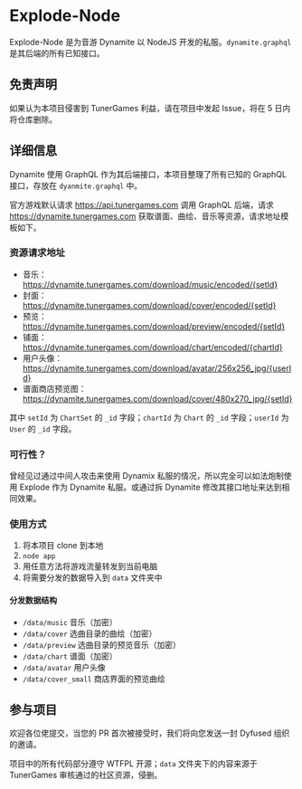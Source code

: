 # Explode-Node

Explode-Node 是为音游 Dynamite 以 NodeJS 开发的私服。`dynamite.graphql` 是其后端的所有已知接口。

## 免责声明

如果认为本项目侵害到 TunerGames 利益，请在项目中发起 Issue，将在 5 日内将仓库删除。

## 详细信息

Dynamite 使用 GraphQL 作为其后端接口，本项目整理了所有已知的 GraphQL 接口，存放在 `dyanmite.graphql` 中。

官方游戏默认请求 <https://api.tunergames.com> 调用 GraphQL 后端，请求 <https://dynamite.tunergames.com> 获取谱面、曲绘、音乐等资源，请求地址模板如下。

### 资源请求地址

- 音乐：<https://dynamite.tunergames.com/download/music/encoded/{setId}>
- 封面：<https://dynamite.tunergames.com/download/cover/encoded/{setId}>
- 预览：<https://dynamite.tunergames.com/download/preview/encoded/{setId}>
- 铺面：<https://dynamite.tunergames.com/download/chart/encoded/{chartId}>
- 用户头像：<https://dynamite.tunergames.com/download/avatar/256x256_jpg/{userId}>
- 谱面商店预览图：<https://dynamite.tunergames.com/download/cover/480x270_jpg/{setId}>

其中 `setId` 为 `ChartSet` 的 `_id` 字段；`chartId` 为 `Chart` 的 `_id` 字段；`userId` 为 `User` 的 `_id` 字段。

### 可行性？

曾经见过通过中间人攻击来使用 Dynamix 私服的情况，所以完全可以如法炮制使用 Explode 作为 Dynamite 私服。或通过拆 Dynamite 修改其接口地址来达到相同效果。

### 使用方式

1. 将本项目 clone 到本地
2. `node app`
3. 用任意方法将游戏流量转发到当前电脑
4. 将需要分发的数据导入到 `data` 文件夹中

#### 分发数据结构

- `/data/music` 音乐（加密）
- `/data/cover` 选曲目录的曲绘（加密）
- `/data/preview` 选曲目录的预览音乐（加密）
- `/data/chart` 谱面（加密）
- `/data/avatar` 用户头像
- `/data/cover_small` 商店界面的预览曲绘

## 参与项目

欢迎各位佬提交，当您的 PR 首次被接受时，我们将向您发送一封 Dyfused 组织的邀请。

项目中的所有代码部分遵守 WTFPL 开源；`data` 文件夹下的内容来源于 TunerGames 审核通过的社区资源，侵删。